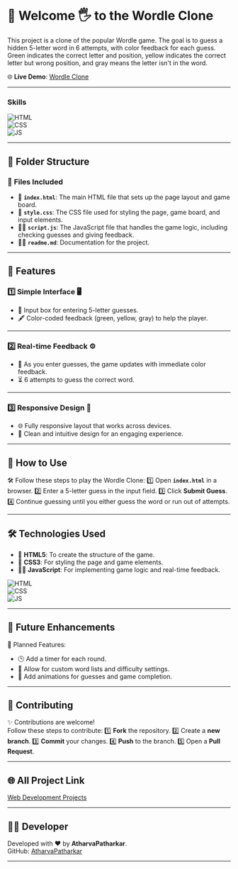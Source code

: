 # 🧮 Welcome 🖐 to the Wordle Clone

This project is a clone of the popular Wordle game. The goal is to guess a hidden 5-letter word in 6 attempts, with color feedback for each guess. Green indicates the correct letter and position, yellow indicates the correct letter but wrong position, and gray means the letter isn't in the word.


🌐 **Live Demo**: [Wordle Clone](https://atharvapatharkar.github.io/web-development-projects/Wordle%20Clone/index.html)  

---

### Skills
![HTML](https://img.shields.io/badge/html5%20-%23E34F26.svg?&style=for-the-badge&logo=html5&logoColor=white)  
![CSS](https://img.shields.io/badge/css3%20-%231572B6.svg?&style=for-the-badge&logo=css3&logoColor=white)  
![JS](https://img.shields.io/badge/javascript%20-%23323330.svg?&style=for-the-badge&logo=javascript&logoColor=%23F7DF1E)

---

## 📂 Folder Structure

### 🔸 **Files Included**
- 📄 **`index.html`**: The main HTML file that sets up the page layout and game board.
- 🎨 **`style.css`**: The CSS file used for styling the page, game board, and input elements.
- 🧑‍💻 **`script.js`**: The JavaScript file that handles the game logic, including checking guesses and giving feedback.
- 🧑‍💻 **`readme.md`**: Documentation for the project.

---

## 🌟 Features

### 1️⃣ **Simple Interface** 🖥️  
   - 📝 Input box for entering 5-letter guesses.
   - 🖋️ Color-coded feedback (green, yellow, gray) to help the player.

---

### 2️⃣ **Real-time Feedback** ⚙️  
   - 🔄 As you enter guesses, the game updates with immediate color feedback.
   - ⏳ 6 attempts to guess the correct word.

---

### 3️⃣ **Responsive Design** 📱  
   - 🌐 Fully responsive layout that works across devices.
   - 📐 Clean and intuitive design for an engaging experience.

---

## 🚀 How to Use

🛠️ Follow these steps to play the Wordle Clone:
1️⃣ Open **`index.html`** in a browser.
2️⃣ Enter a 5-letter guess in the input field.
3️⃣ Click **Submit Guess**.
4️⃣ Continue guessing until you either guess the word or run out of attempts.

---

## 🛠️ Technologies Used

- 📄 **HTML5**: To create the structure of the game.
- 🎨 **CSS3**: For styling the page and game elements.
- 🧑‍💻 **JavaScript**: For implementing game logic and real-time feedback.

![HTML](https://img.shields.io/badge/html5%20-%23E34F26.svg?&style=for-the-badge&logo=html5&logoColor=white)  
![CSS](https://img.shields.io/badge/css3%20-%231572B6.svg?&style=for-the-badge&logo=css3&logoColor=white)  
![JS](https://img.shields.io/badge/javascript%20-%23323330.svg?&style=for-the-badge&logo=javascript&logoColor=%23F7DF1E)

---

## 🔮 Future Enhancements

📌 Planned Features:
- 🕒 Add a timer for each round.
- 📅 Allow for custom word lists and difficulty settings.
- 🌙 Add animations for guesses and game completion.

---

## 🤝 Contributing

✨ Contributions are welcome!  
Follow these steps to contribute:
1️⃣ **Fork** the repository.
2️⃣ Create a **new branch**.
3️⃣ **Commit** your changes.
4️⃣ **Push** to the branch.
5️⃣ Open a **Pull Request**.

---

## 🌐 All Project Link

[Web Development Projects](https://atharvapatharkar.github.io/web-development-projects/)

---

## 🧑‍💻 Developer

Developed with ❤️ by **AtharvaPatharkar**.  
GitHub: [AtharvaPatharkar](https://github.com/AtharvaPatharkar)

---